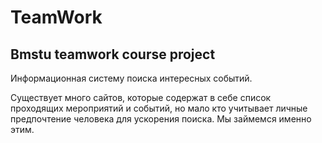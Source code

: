 # TeamWork
## Bmstu teamwork course project

Информационная систему поиска интересных событий.

Существует много сайтов, которые содержат в себе список проходящих мероприятий и событий, но мало кто учитывает личные предпочтение человека для ускорения поиска. Мы займемся именно этим.


